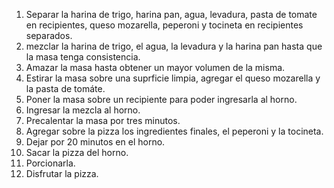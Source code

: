1. Separar la harina de trigo, harina pan, agua, levadura, pasta de tomate en recipientes, queso mozarella, peperoni y tocineta en recipientes separados.
2. mezclar la harina de trigo, el agua, la levadura y la harina pan hasta que la masa tenga consistencia.
3. Amazar la masa hasta obtener un mayor volumen de la misma.
4. Estirar la masa sobre una suprficie limpia, agregar el queso mozarella y la pasta de tomáte.
5. Poner la masa sobre un recipiente para poder ingresarla al horno.
6. Ingresar la mezcla al horno.
7. Precalentar la masa por tres minutos.
8. Agregar sobre la pizza los ingredientes finales, el peperoni y la tocineta.
9. Dejar por 20 minutos en el horno.
10. Sacar la pizza del horno.
11. Porcionarla.
12. Disfrutar la pizza.
